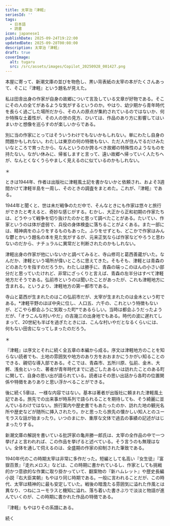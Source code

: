```yaml
---
title: 太宰治『津軽』
seriesId: ''
tags:
  - 日本語
  - 読書
icon: japanese1
publishDate: 2025-09-24T19:22:00
updatedDate: 2025-09-28T00:08:00
description: 太宰治『津軽』
draft: true
coverImage:
  alt: tugaru
  src: /src/assets/images/Copilot_20250928_001427.png
---
```

本屋に寄って、新潮文庫の並びを物色し、黒い背表紙の太宰の本がたくさんあって、そこに『津軽』という題名が見えた。

私は田舎出身の作家が自身の故郷について言及している文章が好物である。そこにその人の全てがあるような気がするというのか。やはり、幼少期から青年時代を長らく過ごした場所だから、その人の原点が集約されているのではないか、何か特殊な土着性が、その人の世の見方、ひいては、作品のあり方に影響してはいまいかと想像を巡らすのが楽しいからである。

別に当の作家にとってはそういうわけでもないかもしれない。単にわたし自身の問題かもしれない。わたしは東京の何の特徴もない、ただ人が住んでるだけみたいなところで育ったから、なんというのか誇るべき故郷の特殊性のようなものを持たない。ながい休みに、帰省しますと言って、遠い故郷へ帰っていく人たちへが、なんとくなくうらやましく見えるのに似ているのかもしれない。

＊

ときは1944年、作者は出版社に津軽風土記を書かないかと依頼され、およそ3週間かけて津軽半島を一周し、そのときの調査をまとめた。これが、『津軽』である。

1944年と聞くと、世は未だ戦争のただ中で、そんなときにも作家は悠々と旅行ができたと考えると、奇妙な感じがする。むかし、大正から正和初期の作家たちは、どうやって戦争を切り抜けたのかと思って調べたことがある。たいてい、作家というのは体が虚弱で、兵役の身体検査に落ちることがよくある。また一部には、精神病をのふりをするものもあった。ふりをせずとも、どこかで作家はみんな鬱とかいう題名の本を見た気がするが、元来正気ならば作家などやろうと思わないのだから、ナチュラルに異常だと判断されたのかもしれない。

津軽出身の作家が他にいないかと調べてみると、寺山修司と葛西善蔵がいた。なんだか、津軽という場所が偉いところに思えてきた。そもそも、津軽とは青森のどのあたりを指すのだろうか。わたしは勝手に、青森の端っこのほんの小さい部分だと思っていたけれど、非常にざっくりと言えば、青森の左半分はすべて津軽地方だそうである。弘前市というのは聞いたことがあったが、これも津軽地方に含まれる。というより、津軽地方の第一都市である。

寺山と葛西が生まれたのはこの弘前市だが、太宰が生まれたのは金木という町である。\*津軽平野のほぼ中央に位し、人口五、六千の、これという特徴もないが、どこやら都会ふうに気取った町\*であるらしい。当時は都会ふうだったようだが、「オラこんな村いやだ」の吉幾三の出身地でもある。時代の波に遅れてしまって、20世紀も半ばを過ぎたときには、こんな村いやだとなるくらいには、何もない田舎になってしまったのだろう。

＊

『津軽』は序文とそれに続く全五章の本編から成る。序文は津軽地方のことを知らない読者でも、土地の雰囲気や地方のあり方をおおまかにうかがい知ることのできる、親切な導入部である。そこでは、青森市、五所川原、弘前、金木、大鰐、浅虫といった、著者が青年時代までに過ごしたあるいは訪れたことのある町に関して、自身の思い出が語られている。読者はその思い出話から各町の位置関係や特徴をありありと思い浮かべることができる。

後に続く5章は、一様な内容ではない。基本は著者が出版社に頼まれた津軽風土記である。旅先での出来事が時系列で語られることを期待しても、そう綺麗に並んでいるわけではない。旅行案内や歴史書でもあたったのか、訪れた地の観光名所や歴史などが随所に挿入されたり。かと思ったら旅先の懐かしい知人とのユーモラスな話が始まったり。いつのまにか、重厚な文体で過去の事績の記述がはじまったりする。

新潮文庫の解説を書いている批評家の亀井勝一郎氏は、太宰の全作品の中で一つ挙げよと言われれば、この作品を挙げると述べている。そう言うのも無理はない。全体を通して伺えるのは、全盛期の作家の抑制された筆致である。

1940年代のこの時期太宰は非常に多作だった。短編として名高い『女生徒』『富嶽百景』『走れメロス』などは、この時期に書かれているし、作家としても挑戦的かつ意欲的な作業に取り掛かっていて、翻案物の『新ハムレット』や歴史長編小説『右大臣実朝』もやはり同じ時期である。一般に言われることだが、この時代、太宰は精神的に最も安定していた。戦後の暗澹たる雰囲気に溢れた作風とは異なり、つねにユーモラスと機知に溢れ、落ち着いた書きぶりで淡淡と物語が進んでいくのが、この時期に書かれた作品の特徴である。

『津軽』もやはりその系譜にある。

続く
